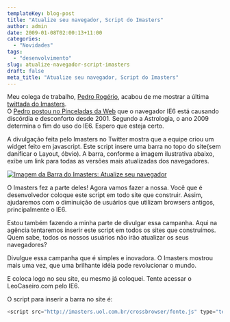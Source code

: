 ```yaml
---
templateKey: blog-post
title: "Atualize seu navegador, Script do Imasters"
author: admin
date: 2009-01-08T02:00:13+11:00
categories:
  - "Novidades"
tags:
  - "desenvolvimento"
slug: atualize-navegador-script-imasters
draft: false
meta_title: "Atualize seu navegador, Script do Imasters"
---
```


Meu colega de trabalho, [Pedro Rogério](http://www.pinceladasdaweb.com.br/blog/ "Blog Pinceladas da Web"), acabou de me mostrar a última [twittada do Imasters](http://twitter.com/iMasters/status/1101851752 "Twittada do Imasters sobre a Campanha de atualização de Browsers").\
O [Pedro postou no Pinceladas da Web](http://www.pinceladasdaweb.com.br/blog/2009/01/05/2009-o-ano-em-que-o-ie6-faleceu/ "Post: 2009, o ano em que o IE6 faleceu") que o navegador IE6 está causando discórdia e desconforto desde 2001. Segundo a Astrologia, o ano 2009 determina o fim do uso do IE6. Espero que esteja certo.

A divulgação feita pelo Imasters no Twitter mostra que a equipe criou um widget feito em javascript. Este script insere uma barra no topo do site(sem danificar o Layout, óbvio). A barra, conforme a imagem ilustrativa abaixo, exibe um link para todas as versões mais atualizadas dos navegadores.

[![Imagem da Barra do Imasters: Atualize seu navegador](/img/atualize-navegador-script-imasters/atualize-navegador-campanha-imasters-300x12.gif "Imagem da Barra do Imasters: Atualize seu navegador")](/img/atualize-navegador-script-imasters/atualize-navegador-campanha-imasters1.gif "Imagem da Barra do Imasters: Atualize seu navegador")

O Imasters fez a parte deles! Agora vamos fazer a nossa. Você que é desenvolvedor coloque este script em todo site que construir. Assim, ajudaremos com o diminuição de usuários que utilizam browsers antigos, principalmente o IE6.

Estou também fazendo a minha parte de divulgar essa campanha. Aqui na agência tentaremos inserir este script em todos os sites que construímos. Quem sabe, todos os nossos usuários não irão atualizar os seus navegadores?

Divulgue essa campanha que é simples e inovadora. O Imasters mostrou mais uma vez, que uma brilhante idéia pode revolucionar o mundo.

E coloca logo no seu site, eu mesmo já coloquei. Tente acessar o LeoCaseiro.com pelo IE6.

O script para inserir a barra no site é:

```javascript
<script src="http://imasters.uol.com.br/crossbrowser/fonte.js" type="text/javascript"></script>
```
